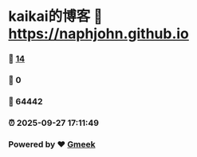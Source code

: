 # kaikai的博客 :link: https://naphjohn.github.io 
### :page_facing_up: [14](https://naphjohn.github.io/tag.html) 
### :speech_balloon: 0 
### :hibiscus: 64442 
### :alarm_clock: 2025-09-27 17:11:49 
### Powered by :heart: [Gmeek](https://github.com/Meekdai/Gmeek)
